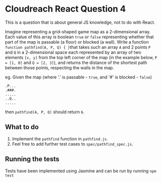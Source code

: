 # Cloudreach React Question 4

This is a question that is about general JS knowledge, not to do with React.

Imagine representing a grid-shaped game map as a 2-dimensional array. Each value of this array is
boolean `true` or `false` representing whether that part of the map is passable (a floor) or blocked
(a wall). Write a function `function pathfind(A, P, Q) { }`that takes such an array `A` and 2 points
`P` and `Q` in a 2-dimensional space each represented by an array of two elements `[x, y]` from the top left corner of the map (in the example below, `P = [1, 0]` and `Q = [2, 3]`), and returns the distance of the shortest path between those
points, respecting the walls in the map.

eg. Given the map (where '.' is passable - `true`, and '#' is blocked - `false`)
```
.P...
.###.
.....
..Q..
.....
```

then `pathfind(A, P, Q)` should return `6`.

## What to do

1. Implement the `pathfind` function in `pathfind.js`.
2. Feel free to add further test cases to `spec/pathfind_spec.js`.

## Running the tests
Tests have been implemented using Jasmine and can be run by running `npm test`
